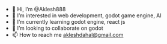 - 👋 Hi, I’m @Aklesh888
- 👀 I’m interested in web development, godot game engine, AI
- 🌱 I’m currently learning godot engine, react js
- 💞️ I’m looking to collaborate on godot
- 📫 How to reach me akleshdahal@gmail.com

<!---
Aklesh888/Aklesh888 is a ✨ special ✨ repository because its `README.md` (this file) appears on your GitHub profile.
You can click the Preview link to take a look at your changes.
--->
